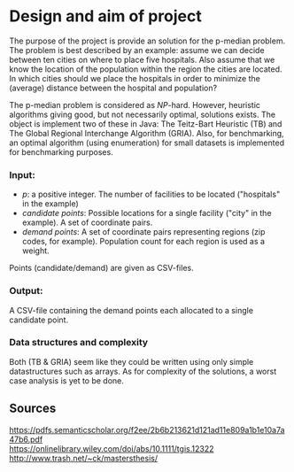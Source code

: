 # Design and aim of project

The purpose of the project is provide an solution for the p-median problem. The problem is best described by an example: assume we can decide between ten cities on where to place five hospitals. Also assume that we know the location of the population within the region the cities are located. In which cities should we place the hospitals in order to minimize the (average) distance between the hospital and population?

The p-median problem is considered as *NP*-hard. However, heuristic algorithms giving good, but not necessarily optimal, solutions exists. The object is implement two of these in Java: The Teitz-Bart Heuristic (TB) and The Global Regional Interchange Algorithm (GRIA). Also, for benchmarking, an optimal algorithm (using enumeration) for small datasets is implemented for benchmarking purposes.

### Input:

* *p*: a positive integer. The number of facilities to be located ("hospitals" in the example)
* *candidate points*: Possible locations for a single facility ("city" in the example). A set of coordinate pairs.
* *demand points*: A set of coordinate pairs representing regions (zip codes, for example). Population count for each region is used as a weight.

Points (candidate/demand) are given as CSV-files.

### Output: 

A CSV-file containing the demand points each allocated to a single candidate point.

### Data structures and complexity

Both (TB & GRIA) seem like they could be written using only simple datastructures such as arrays. As for complexity of the solutions, a worst case analysis is yet to be done.

## Sources

https://pdfs.semanticscholar.org/f2ee/2b6b213621d121ad11e809a1b1e10a7a47b6.pdf  
https://onlinelibrary.wiley.com/doi/abs/10.1111/tgis.12322  
http://www.trash.net/~ck/mastersthesis/  


